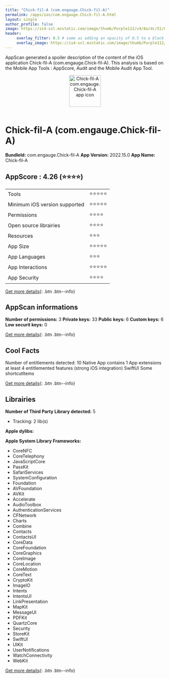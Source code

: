 ```yaml
---
title: "Chick-fil-A (com.engauge.Chick-fil-A)"
permalink: /apps/ios/com.engauge.Chick-fil-A.html
layout: single
author_profile: false
image: https://is4-ssl.mzstatic.com/image/thumb/Purple112/v4/8a/dc/51/8adc5157-aebb-3408-b668-f315b6dd9069/app-icon-1x_U007emarketing-0-6-0-85-220.png/512x512bb.jpg
header: 
     overlay_filter: 0.5 # same as adding an opacity of 0.5 to a black background
     overlay_image: https://is4-ssl.mzstatic.com/image/thumb/Purple112/v4/8a/dc/51/8adc5157-aebb-3408-b668-f315b6dd9069/app-icon-1x_U007emarketing-0-6-0-85-220.png/512x512bb.jpg
---
```

AppScan generated a spoiler description of the content of the iOS application Chick-fil-A (com.engauge.Chick-fil-A). This analysis is based on the Mobile App Tools : AppScore, Audit and the Mobile Audit App Tool.

  
  
<div style="text-align: center;"><img src="https://is4-ssl.mzstatic.com/image/thumb/Purple112/v4/8a/dc/51/8adc5157-aebb-3408-b668-f315b6dd9069/app-icon-1x_U007emarketing-0-6-0-85-220.png/512x512bb.jpg" width="100" height="100" alt="Chick-fil-A com.engauge.Chick-fil-A app icon"></div></br>
  
# Chick-fil-A (com.engauge.Chick-fil-A)

**BundleId:** com.engauge.Chick-fil-A
**App Version:** 2022.15.0
**App Name:** Chick-fil-A


## AppScore : 4.26 (⭐️⭐️⭐️⭐️) 

<table>
<tr><td> Tools </td><td> ⭐️⭐️⭐️⭐️⭐️ </td></tr>
<tr><td> Minimum iOS version supported </td><td> ⭐️⭐️⭐️⭐️⭐️ </td></tr>
<tr><td> Permissions </td><td> ⭐️⭐️⭐️⭐️ </td></tr>
<tr><td> Open source librairies </td><td> ⭐️⭐️⭐️⭐️ </td></tr>
<tr><td> Resources </td><td> ⭐️⭐️⭐️ </td></tr>
<tr><td> App Size </td><td> ⭐️⭐️⭐️⭐️⭐️ </td></tr>
<tr><td> App Languages </td><td> ⭐️⭐️⭐️ </td></tr>
<tr><td> App Interactions </td><td> ⭐️⭐️⭐️⭐️⭐️ </td></tr>
<tr><td> App Security </td><td> ⭐️⭐️⭐️⭐️ </td></tr>
</table>

[Get more details](/pricing.html){: .btn .btn--info}  
  
## AppScan informations 

**Number of permissions:** 3
**Private keys:** 33
**Public keys:** 6
**Custom keys:** 6
**Low securit keys:** 0
  
[Get more details](/pricing.html){: .btn .btn--info}

## Cool Facts

Number of entitlements detected: 10
Native App
contains 1 App extensions
at least 4 entitlemented features (strong iOS integration)
SwiftUI
Some shortcutItems 
  
[Get more details](/pricing.html){: .btn .btn--info}

## Librairies 
**Number of Third Party Library detected:** 5
- Tracking: 2 lib(s)

**Apple dylibs:**


**Apple System Library Frameworks:**
- CoreNFC
- CoreTelephony
- JavaScriptCore
- PassKit
- SafariServices
- SystemConfiguration
- Foundation
- AVFoundation
- AVKit
- Accelerate
- AudioToolbox
- AuthenticationServices
- CFNetwork
- Charts
- Combine
- Contacts
- ContactsUI
- CoreData
- CoreFoundation
- CoreGraphics
- CoreImage
- CoreLocation
- CoreMotion
- CoreText
- CryptoKit
- ImageIO
- Intents
- IntentsUI
- LinkPresentation
- MapKit
- MessageUI
- PDFKit
- QuartzCore
- Security
- StoreKit
- SwiftUI
- UIKit
- UserNotifications
- WatchConnectivity
- WebKit


  
[Get more details](/pricing.html){: .btn .btn--info}

